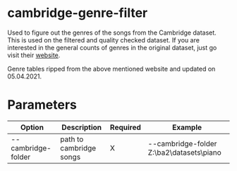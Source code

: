 # cambridge-genre-filter

Used to figure out the genres of the songs from the Cambridge dataset. This is used on the filtered and quality checked
dataset. If you are interested in the general counts of genres in the original dataset, just go visit their
[website](https://multitracksearch.cambridge-mt.com/ms-mtk-search.html).

Genre tables ripped from the above mentioned website and updated on 05.04.2021.

# Parameters

| Option             | Description             | Required | Example                                  |
|--------------------|-------------------------|----------|------------------------------------------|
| --cambridge-folder | path to cambridge songs | X        | --cambridge-folder Z:\ba2\datasets\piano |